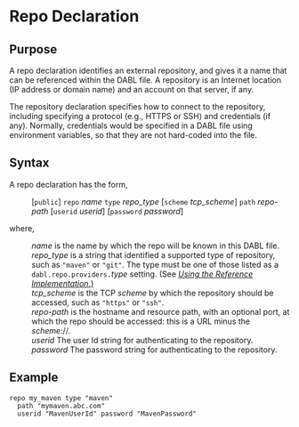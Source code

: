# Repo Declaration

## Purpose

A repo declaration identifies an external repository, and gives it a name that
can be referenced within the DABL file. A repository is an Internet location
(IP address or domain name) and an account on that server, if any.

The repository declaration specifies how to
connect to the repository, including specifying a protocol (e.g., HTTPS or SSH)
and credentials (if any). Normally, credentials
would be specified in a DABL file using environment variables, so that they are
not hard-coded into the file.

## Syntax

A repo declaration has the form,

<dl>
<dd>[<code>public</code>] <code>repo</code> <i>name</i> <code>type</code> <i>repo_type</i>
	[<code>scheme</code> <i>tcp_scheme</i>] <code>path</code> <i>repo-path</i>
	[<code>userid</code> <i>userid</i>] [<code>password</code> <i>password</i>]
</dd>
</dl>

where,
<dl>
<dd><i>name</i> is the name by which the repo will be known in this DABL file.</dd>
<dd><i>repo_type</i> is a string that identified a supported type of repository, such 
as <code>"maven"</code> or <code>"git"</code>. The type must be one of those
listed as a <code>dabl.repo.providers.</code><i>type</i> setting.
(See <a href="https://github.com/ScaledMarkets/dabl#using-the-reference-implementation">
<i>Using the Reference Implementation</i>.)</a>
</dd>
<dd><i>tcp_scheme</i> is the TCP <i>scheme</i> by which the repository should be
accessed, such as <code>"https"</code> or <code>"ssh"</code>.</dd>
<dd><i>repo-path</i> is the hostname and resource path, with an optional port,
at which the repo should be accessed: this is a URL minus the <i>scheme</i>://.</dd>
<dd><i>userid</i> The user Id string for authenticating to the repository.</dd>
<dd><i>password</i> The password string for authenticating to the repository.</dd>
</dl>

## Example

```
repo my_maven type "maven"
  path "mymaven.abc.com"
  userid "MavenUserId" password "MavenPassword"
```
